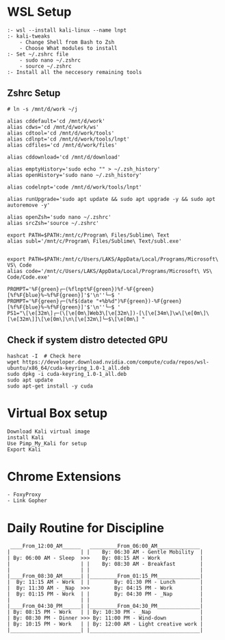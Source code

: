 # WSL Setup

    :- wsl --install kali-linux --name lnpt
    :- kali-tweaks
        - Change Shell from Bash to Zsh
        - Choose What modules to install
    :- Set ~/.zshrc file
        - sudo nano ~/.zshrc
        - source ~/.zshrc
    :- Install all the neccesory remaining tools

## Zshrc Setup

    # ln -s /mnt/d/work ~/j

    alias cddefault='cd /mnt/d/work'
    alias cdws='cd /mnt/d/work/ws'
    alias cdtool='cd /mnt/d/work/tools'
    alias cdlnpt='cd /mnt/d/work/tools/lnpt'
    alias cdfiles='cd /mnt/d/work/files'

    alias cddownload='cd /mnt/d/download'

    alias emptyHistory='sudo echo "" > ~/.zsh_history'
    alias openHistory='sudo nano ~/.zsh_history'

    alias codelnpt='code /mnt/d/work/tools/lnpt'

    alias runUpgrade='sudo apt update && sudo apt upgrade -y && sudo apt autoremove -y'

    alias openZsh='sudo nano ~/.zshrc'
    alias srcZsh='source ~/.zshrc'

    export PATH=$PATH:/mnt/c/Program\ Files/Sublime\ Text
    alias subl='/mnt/c/Program\ Files/Sublime\ Text/subl.exe'


    export PATH=$PATH:/mnt/c/Users/LAKS/AppData/Local/Programs/Microsoft\ VS\ Code
    alias code='/mnt/c/Users/LAKS/AppData/Local/Programs/Microsoft\ VS\ Code/Code.exe'

    PROMPT='%F{green}┌─(%flnpt%F{green})%f-%F{green}[%f%F{blue}%~%f%F{green}]'$'\n''└─$ '
    PROMPT='%F{green}┌─(%f$(date "+%b%d")%F{green})-%F{green}[%f%F{blue}%~%f%F{green}]'$'\n''└─$ '
    PS1="\[\e[32m\]┌─(\[\e[0m\]Web3\[\e[32m\])-[\[\e[34m\]\w\[\e[0m\]\[\e[32m\]]\[\e[0m\]\n\[\e[32m\]└─$\[\e[0m\] "

## Check if system distro detected GPU

    hashcat -I  # Check here
    wget https://developer.download.nvidia.com/compute/cuda/repos/wsl-ubuntu/x86_64/cuda-keyring_1.0-1_all.deb
    sudo dpkg -i cuda-keyring_1.0-1_all.deb
    sudo apt update
    sudo apt-get install -y cuda

# Virtual Box setup

    Download Kali virtual image
    install Kali
    Use Pimp_My_Kali for setup
    Export Kali

# Chrome Extensions

    - FoxyProxy
    - Link Gopher



# Daily Routine for Discipline

     ____From_12:00_AM______   _________From_06:00_AM______________
    |    			        | |    By: 06:30 AM - Gentle Mobility  |
    | By: 06:00 AM - Sleep  >>>    By: 08:15 AM - Work	           |
    | 			            | |    By: 08:30 AM - Breakfast        |
    | 			            | | 				                   |
    |____From_08:30_AM______| |_________From_01:15_PM______________|
    |  By: 11:15 AM - Work  | |        By: 01:30 PM - Lunch        |
    |  By: 11:30 AM - _Nap  >>>        By: 04:15 PM - Work         |
    |  By: 01:15 PM - Work  | |        By: 04:30 PM - _Nap         |
    | 			            | | 				                   |
    |____From_04:30_PM______| |_________From_04:30_PM______________|
    | By: 08:15 PM - Work 	| | By: 10:30 PM - _Nap     	       |
    | By: 08:30 PM - Dinner	>>> By: 11:00 PM - Wind-down 	       |
    | By: 10:15 PM - Work	| | By: 12:00 AM - Light creative work |
    |_______________________| |____________________________________|